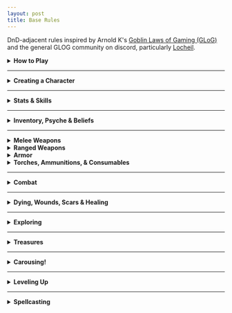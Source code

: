 ```yaml
---
layout: post
title: Base Rules
---
```


DnD-adjacent rules inspired by Arnold K's [Goblin Laws of Gaming (GLoG)](http://goblinpunch.blogspot.com/2020/04/lair-of-lamb-final.html) and the general GLOG community on discord, particularly [Locheil](https://nothicseye.blogspot.com/).

<details markdown="1">
<summary><b>How to Play</b></summary>
The referee describes a situation, and you tell what your character would do in that context. The referee might ask you to **roll** a 20-faced die and add a number from your character sheet to the roll to see if you succeed in your action. If the situation is **easy**, the result must be above 10 to succeed, if it's **normal**, you have to beat 15, and if it's **hard**, 20. Either way, the referee describes the new situation, and so on. 

Sometimes, the referee might tell you that the situation gives you **advantage** or **disadvantage**. Rolling with advantage means you roll twice and choose the best result. Disadvantage is the opposite.

That's it!
</details>

---

<details markdown="1">
<summary><b>Creating a Character</b></summary>
You have three main stats: **Fortitude**, **Dexterity**, and **Willpower**. Roll 1D6+2 for each to determine their value.

You also have as many **Hit Points** as your Fortitude score.

You can have as many things in your **Inventory** as twice your Fortitude score. <br>
You can have as many things in your **Psyche** as twice your Willpower score.

Choose a [**Character Class**](https://saltygoo.github.io/classes/). Add the class’s starting equipment to your Inventory, its skills and spells to your Psyche and the class' _Template A_ abilities to your character sheet.

Voilà!
</details>

---

<details markdown="1">
<summary><b>Stats & Skills</b></summary>

Your stats and skills cannot be higher than 10. If a stat becomes 0, you become paralyzed.

<ins>**Fortitude**</ins> represents your physical prowess. You roll it for strength and endurance-related feats.

<ins>**Dexterity**</ins> represents your grace and reflexes. You roll it for mobility feats like climbing, jumping and running away, and also to dodge attacks and hit things.

<ins>**Willpower**</ins> represents your mind and personality. You roll it for social interactions, but also to resist spells and overwhelming emotions such as fear.

<details markdown="1">
<summary><i>Example: Using a Stat</i></summary>
*Beau is running away from a troll. He rolls a D20 and adds his Dexterity for a total of 17. This is higher than 15 and means that Beau is out of reach in another location of his choice. However, Gretchen, Beau's ally, rolled 12. That means she hasn't escaped the troll, and both of them will have to keep fighting in the next room in the dungeon.*
</details>

A <ins>**Skill**</ins> can be anything (flower arrangement, swordplay, etc.) and starts with a value of 5. When asked to roll for an action, you can use one of your skills instead of the stat the referee tells you to use if it would thematically make sense. Your skills are stored in your **Psyche**.

<details markdown="1">
<summary><i>Example: Using a Skill</i></summary>
*Beau has 3 points of Willpower and 5 points of a skill named "Swamp Dweller". When trying to parley with a troll, the referee asks him to roll Willpower, but Beau argues that his Swamp Dweller skill makes as much sense to use. The referee agrees and Beau adds 5 to his roll instead of 3.*
</details>

<ins>**Hit Points**</ins> (or HP) is the amount of damage you can take before getting Wounded.

<ins>**Armor**</ins> is the amount of damage you ignore when an attack hits you. You have 0 armor by default.
</details>

---

<details markdown="1">
<summary><b>Inventory, Psyche & Beliefs</b></summary>

<ins>**Inventory**</ins>. You have as many slots as twice your Fortitude. Inventory slots can be filled with objects, but also get filled with the Scars and mutations you gain along the way. You gain Scars when you get Wounded and they can only be removed by magic.

Small items like potions and daggers can be stacked in your inventory in packs of 3 of the same type. It takes your turn to retrieve an item during combat unless it is in your first 3 slots.

<ins>**Psyche**</ins>. You have as many slots as twice your Willpower. Psyche slots can be filled with Skills, Spells, Followers and Beliefs, but also with emotional scars you gain along the way. You gain scars when you get Wounded.

You cannot go above your psyche slot limit, but you can always forget a Skill, a Spell, or a Belief, or send a follower back home. You can’t, however, get rid of a scar like that.

You can have as many **Beliefs** as you want, and they can be anything. You can change them and add more each time you level up. At the end of a game session, if you have taken a risk for one of your beliefs, you can increase one of your skills by 1. If a Skill reaches a score of 10 this way, you can remove one emotional scar.

<details markdown="1">
<summary><i>Example: Using a Belief</i></summary>
*Gretchen is fighting a dangerous troll. Her teammate Beau decides to leave his hiding spot to come to her rescue because he believes in selflessness. At the end of the session, he can increase one of his skills by 1 as a reward for having acted upon his Belief.*
</details>
</details>

---

<details markdown="1">
<summary><b>Melee Weapons</b></summary>
<ins>Improvised (wine bottle, chair)</ins>
1D4 damage, can be thrown

<ins>Light (dagger, javelin)</ins>
1D6 damage, can be thrown

<ins>Medium (sword, axe)</ins>
1D8 damage, 1D10 with two hands

<ins>Heavy (greatsword, greataxe)</ins>
1D12 damage, needs two hands

<ins>Pole (spear, halberd)</ins>
1D8 damage, needs two hands, <br>
You have advantage when dodging melee attacks from creatures you've hit this turn
</details>

<details markdown="1">
<summary><b>Ranged Weapons</b></summary>
<ins>Light (darts)</ins>
1 damage, can attack twice

<ins>Medium (sling)</ins>
1D4 damage

<ins>Heavy (bow)</ins>
1D6 damage, needs two hands

<ins>Mechanical (crossbow, musket)</ins>
1D12 damage, needs two hands, <br>
must take one action to recharge
</details>

<details markdown="1">
<summary><b>Armor</b></summary>
Each worn piece of armor reduces damage by 1. <br> 
You can't swim, sneak or jump while wearing 3 or more pieces of armor.
</details>

<details markdown="1">
<summary><b>Torches, Ammunitions, & Consumables</b></summary>
Some items like **torches** have a finite use, represented by a D6. After 10 minutes of usage, roll the die. On a result of 1, the item is getting closer to depletion and the D6 becomes a D4. When you roll a 1 on the D4, you only have one use of the item left before it is depleted.

This system can be used for **ammunitions** too, in that case, instead of 10 minutes of usage, you roll after each battle where ammunition was used.
</details>

---

<details markdown="1">
<summary><b>Combat</b></summary>

<ins>**Turn Order:**</ins> You act before the monsters unless they have surprised you.

<ins>**Your Turn:**</ins> You can move nearby, speak and do one other action, like casting a spell or attacking.

<ins>**Attacking:**</ins> The referee will tell you if the target is easy, normal or hard to hit. Roll Dexterity. If you hit, roll your weapon’s damage die and the referee subtracts it from the target’s HP. Reducing a monster’s HP to 0 kills it. A die roll of 20 on an attack means double damage.

_On the monsters' turn, they might attack you. In this case, you'll have to dodge._

<ins>**Dodging:**</ins> The referee will tell you if the monster's attack is easy, normal or hard to dodge. Roll Dexterity to avoid it. A die roll of 1 on a dodge means double damage.

<details markdown="1">
<summary><i>Example: Combat</i></summary>
*Gretchen is fighting a dangerous troll. She acts first. On her turn, she yells at her teammate Beau to stop being a coward, swings her sword at the troll, and moves to the edge of a pit, hoping to lure the monster into a precarious position. The referee tells her to make a normal attack roll, so she rolls a D20 and adds her Dexterity hoping to get above 15. The result is 18, it's a hit! Her sword inflicts 1D8 points of damage to the troll, who is infuriated.*

*It's the troll's turn! The referee announces that the monster chases her to the edge of the pit and swings its club at her. She must dodge! She rolls a D20 and adds her Dexterity. 15! It is not enough to avoid the troll's powerful blow. The referee rolls the monster's damage: 8. Gretchen loses that many Hit Points, bring her to 0. She starts dying.*
</details>
</details>

---

<details markdown="1">
<summary><b>Dying, Wounds, Scars & Healing</b></summary>

<ins>**Dying:**</ins> When you reach 0 Hit Points, you start dying. While you are dying, you gain a **Wound** at the end of each of your turns. If you reach 10 Wounds, you die. Each point of damage you take while dying also gives you an extra Wound. 

While dying, you can spend your whole turn to attempt to stabilize. Make a hard Fortitude roll. On a success, you stop dying and have 1 HP. An ally that can reach you with an appropriate Skill or tool can spend their turn making a hard Willpower roll for the same effect. You also stop dying if you recover HP any other way.

Stabilizing does not heal your accumulated Wounds. Instead, you gain a **Scar**. You choose whether the scar will take an Inventory slot or a Psyche slot. As long as you have it, all your rolls against the danger that puts you in that situation are easy rolls.

<ins>**Healing:**</ins> A 8 hours rest heals all HP losses and consumes 1 ration for the team.

Medical care heals all Wounds. Medical care happens when you end an adventure in a safe location with healers.

<details markdown="1">
<summary><i>Example: Dying</i></summary>
*Gretchen is dying from a troll attack. On her turn, she calls her ally Beau for help and tries to recover. She rolls 19 on her Fortitude roll. Failure! She gains one Wound.*

*Beau arrives at the scene. He has bandages and could try to stop the bleeding, but the troll is still there and one hit from it could kill Gretchen. He decides to try to push the troll down the nearby pit instead. Success! On her next turn, Gretchen fails her hard Fortitude roll again. She now has 2 wounds. Beau attempts to save her using bandages. He succeeds his hard Willpower roll! Gretchen stops dying, but still has 2 wounds until the end of the adventure.*

*Gretchen has a new Scar. She decides it is going to take an Inventory slot. From now on, she won’t be caught off-guard by a troll. All her rolls against them become easy.*
</details>
</details>

---

<details markdown="1">
<summary><b>Exploring</b></summary>

Time is tracked differently when you travel outdoors or in a dungeon. **Dungeons** are divided in rooms. Inside a dungeon, any worthwhile action like investigating a room or battling takes 10 minutes. You roll to see if your torches deplete every 10 minutes and the referee rolls for random encounters every 30 minutes. You can cross 10 safe rooms you have explored per 10 minutes, or 3 if you want to be discreet.

The **world outside** of a dungeon is divided in hexagons. Any worthwhile action like crossing or exploring a hex lasts 4h of the day (*Dawn, Midday, Afternoon, Dusk, Evening, or Night*). The referee rolls for encounters each time you enter a new location, explore a location or rest.
</details>

---

<details markdown="1">
<summary><b>Treasures</b></summary>

Each object you find has a certain value assigned by the referee:

- trash (worthless)
- mundane (bag of silver coins)
- valuable (bag of gold coins)
- treasure (bag of platinum coins)

A bag of coins takes an Inventory slot. When in town, you can trade items from one category for another in the same category (at the referee's discretion, just say what you are looking for). Alternatively, 4 mundane objects are worth 1 valuable, and 4 valuables are worth 1 treasure.
</details>

---

<details markdown="1">
<summary><b>Carousing!</b></summary>

When you are back to town after an adventure, it is time to spend your loot. Here are a few options:

<details markdown="1">
<summary><ins>Celebrate</ins></summary>
Get drunk and get known! For each Valuable spent in such way, you gain a hangover and a new random [friend](https://coinsandscrolls.blogspot.com/2017/06/osr-table-of-camp-followers.html) in town. This friend will do favours for you but stay in this town. If you end up spending the equivalent of a Treasure, one of your friends becomes a Follower and goes with you in your adventures, acting as a class-less character (until it levels up!). Followers take Psyche slots.
</details>

<details markdown="1">
<summary><ins>Build a Home</ins></summary>
Spending a Valuable this way will give you 1 piece of mundane furniture. If you end up spending the equivalent of a Treasure, you also become the owner of a 30' x 30' structure of the shape you want.
</details>

<details markdown="1">
<summary><ins>Train a Skill</ins></summary>
Spending a Valuable this way will let you increase one of your skills by 1. If you end up spending the equivalent of a Treasure, you can learn a new skill of your choice instead and put 5 points in it.
</details>

_Some options open up when you have access to specific things:_

<details markdown="1">
<summary><ins>Study a Spellbook</ins></summary>
You need a [Spellbook](/class/wizard#study) and a Treasure worth of materials to study magic. When you study, you choose which book you are studying, gain the knowledge contained in it and roll for one of its spells. If you already know the spell, roll again.
</details>

<details markdown="1">
<summary><ins>Craft with Materials</ins></summary>
You need raw materials (like the skin of a monster you’ve slain) to craft and spend as much loot as you want on tools. The object you craft can be anything made mainly with the provided materials. If you used mundane tools, the result will be mundane; if you spend valuable tools, the object will be special; and if you spend the equivalent of a treasure for the tools, it will be magical. Discuss what you want with the referee.
</details>

<details markdown="1">
<summary><ins>Tame a Captured Beast</ins></summary>
You need to have captured a feral [Beast](/list/monsters-beast). You must spend 1 valuable for each of its Hit Dice to make it one of your followers. Each extra valuable spent training the beast teaches it a one-word order. Otherwise, it only acts to eat or in self-defence.
</details>

<details markdown="1">
<summary><ins>Contact a Horror from Beyond</ins></summary>
You need to have an eldritch book or a way to contact an [Horror](/list/monsters-aberration). For each Valuable spent in this ritual, roll on the [mutation](https://coinsandscrolls.blogspot.com/2018/01/osr-1d500-biological-mutations.html) table, choose one of the results and add it to your Inventory. The specific horrors listed on this website have their own mutation tables with extra potential benefits.
</details>

<details markdown="1">
<summary><ins>Make a Pact with a Celestial Being</ins></summary>
You need to have a holy book or a way to contact a [Divine Creature](/list/monsters-celestial). For each Valuable spent in this ritual, roll on the Celestial Pact table in the divine creature's description, then choose among the quests and rewards your rolled. You become bound to both and lose your soul if you fail the quest.
</details>

<details markdown="1">
<summary><ins>Build a Construct</ins></summary>
You must have an instruction manual. Each [Construct](/list/monsters-construct) has specific instructions in their description, but it always requires magic and a lot of Treasures. On a success, you gain a very powerful follower. It is expected the party pools their resources together to craft a construct.
</details>

<details markdown="1">
<summary><ins>Bind an Elemental to You</ins></summary>
You need to have the core of an [Elemental Spirit](/list/monsters-elemental) and spend a Treasure in arcane materials. Roll on the binding table in the elemental's description. You also gain a Spell Dice.
</details>

</details>

---

<details markdown="1">
<summary><b>Leveling Up</b></summary>

You level up when you spend the equivalent of a Treasure in any of the carousing activities mentioned above. When you level up:

- Increase your HP by 2 (up to 20 total).
- Increase one of your stats by 1 (up to 10).
- Gain the next template of your class in alphabetical order or take the template A of another class (up to 4 templates total).

</details>

---

<details markdown="1">
<summary><b>Spellcasting</b></summary>
Some classes can cast spells. They have Spell Dice (SD).

<ins>Casting a Spell</ins><br>
Whenever you cast a spell, you choose how many SD to invest into it. The result of the spell depends on the number of [dice] and their [sum]. 

If a SD rolls a 1, 2 or 3, you don’t lose it. Otherwise, you lose it until you get a night of sleep. You can’t cast without SD.

Every time you roll doubles you get closer to *Catastrophe*.

<ins>Catastrophe</ins><br>
Every time you roll doubles you gain 1 *Doom Point*. Roll a D20. If you roll equal to or below your doom score, you trigger a [catastrophe](/list/spell-catastrophe). Triples give 3 Points, and Quadruples, 6 points. They will end your wizardly career if you don’t quest to avoid your doom.

<ins>Sigil</ins><br>
Some spells mention a Sigil. It's your unique symbol. A spell cast with a Sigil takes 10 minutes to cast, but lasts forever. You can have as many Sigils up as you have Spell Dice.
</details>
